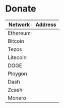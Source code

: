 # Donate


| Network  | Address                  |
|----------|--------------------------|
| Ethereum |                          |
| Bitcoin  |                          |
| Tezos    |                          |
| Litecoin |                          |
| DOGE     |                          |
| Ploygon  |                          |
| Dash     |                          |
| Zcash    |                          |
| Monero   |                          |

